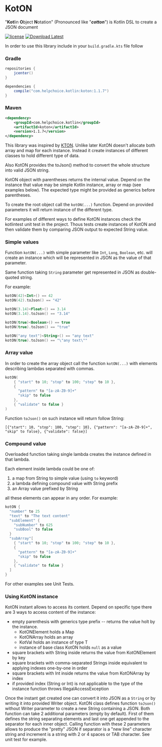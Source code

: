 # KotON
"**Kot**lin **O**bject **N**otation" (Pronounced like "***cotton***") is Kotlin DSL to create a JSON document


[![license](https://img.shields.io/github/license/C06A/KotON.svg)](https://github.com/C06A/KotON/blob/master/LICENSE)
[![Download Latest](https://img.shields.io/badge/download-1.1.7-green.svg)](https://raw.githubusercontent.com/C06A/artifacts/libs-snapshot/com/helpchoice/kotlin/koton/1.0.1/koton-1.0.1.jar)

In order to use this library include in your `build.gradle.kts` file follow

### Gradle
```groovy
repositories {
    jcenter()
}

dependencies {
    compile("com.helpchoice.kotlin:koton:1.1.7")
}

```

### Maven
```xml
<dependency>
    <groupId>com.helpchoice.kotlin</groupId>
    <artifactId>koton</artifactId>
    <version>1.1.7</version>
</dependency>
```


This library was inspired by [KTON](https://github.com/Jire/KTON). Unlike later
KotON doesn't allocate both array and map for each instance. Instead it create
instances of different classes to hold different type of data.

Also KotON provides the toJson() method to convert the whole structure into valid
JSON string.

KotON object with parentheses returns the internal value. Depend on the instance that value
may be simple Kotlin instance, array or map (see examples below). The expected type might
be provided as generics before parentheses.

To create the root object call the `kotON(...)` function. Depend on provided parameters
it will return instance of the different type.

For examples of different ways to define KotON instances check the kotlintest unit test
in the project. Thous tests create instances of KotON and then validate them by comparing
JSON output to expected String value. 

### Simple values

Function `kotON(...)` with simple parameter like `Int`, `Long`, `Boolean`, etc. will create
an instance which will be represented in JSON as the value of that parameter.

Same function taking `String` parameter get represented in JSON as double-quoted string.

For example:

```Kotlin
kotON(42)<Int>() == 42
kotON(42).toJson() == "42"

kotON(3.14)<Float>() == 3.14
kotON(3.14).toJson() == "3.14"

kotON(true)<Boolean>() == true
kotON(true).toJson() == "true"

kotON("any text")<String>() == "any text"
kotON(true).toJson() == "\"any text\""
```

### Array value

In order to create the array object call the function `kotON(...)` with elements describing lambdas
separated with commas.

```Kotlin
kotON(
    { "start" to 10; "stop" to 100; "step" to 10 },
    {
      "pattern" to "[a-zA-Z0-9]+"
      "skip" to false
    },
    { "validate" to false }
)
```

Function `toJson()` on such instance will return follow String:

```$xslt
[{"start": 10, "stop": 100, "step": 10}, {"pattern": "[a-zA-Z0-9]+", "skip" to false}, {"validate": false}]
```

### Compound value

Overloaded function taking single lambda creates the instance defined in that lambda.

Each element inside lambda could be one of:

1. a map from String to simple value (using `to` keyword)
1. a lambda defining compound value with String prefix
1. an Array value prefixed by String

all these elements can appear in any order. For example:

```Kotlin
kotON {
  "number" to 25
  "text" to "The text content"
  "subElement" {
    "subNumber" to 625
    "subBool" to false
  }
  "subArray"[
    { "start" to 10; "stop" to 100; "step" to 10 },
    {
      "pattern" to "[a-zA-Z0-9]+"
      "skip" to false
    },
    { "validate" to false }
  ]
}
```

For other examples see Unit Tests.


### Using KotON instance

KotON instant allows to access its content. Depend on specific type there are 3 ways to access content of the instance:

* empty parenthesis with generics type prefix -- returns the value holt by the instance.
  * KotONElement holds a Map
  * KotONArray holds an array
  * <T> KotVal holds an instance of type T
  * instance of base class KotON holds `null` as a value
* square brackets with String inside returns the value from KotONElement by key
* square brackets with comma-separated Strings inside equivalent to applying indexes one-by-one in order
* square brackets with Int inside returns the value from KotONArray by index
* if provided index (String or Int) is not applicable to the type of the instance function throws IllegalAccessException


Once the instant get created one can convert it into JSON as a `String` or by writing it into provided Writer object.
KotON class defines function `toJson()` without Writer parameter to create a new String containing a JSON.
Both function can take 2 additional parameters (empty by default). First of them defines the string separating
elements and last one get appended to the separator for each inner object. Calling function with these 2
parameters allows to produce the "pretty" JSON if separator is a "new line" character string and increment is
a string with 2 or 4 spaces or TAB character. See unit test for example.
